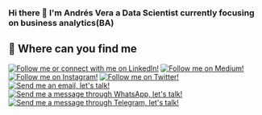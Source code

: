 ### Hi there 👋 I'm Andrés Vera a Data Scientist currently focusing on business analytics(BA)


## 🔎 Where can you find me
<a href="https://www.linkedin.com/in/andresveraf/"><img src="https://img.shields.io/badge/LinkedIn-blue?style=plastic&logo=linkedin&labelColor=blue" alt="Follow me or connect with me on LinkedIn!" title="Follow me or connect with me on LinkedIn!"></a>
<a href="https://medium.com/@andresvera.marketing"><img src="https://img.shields.io/badge/Medium-12100E?style=plastic&logo=medium&logoColor=white" alt="Follow me on Medium!" title="Follow me on Medium!"></a>
<a href="https://www.instagram.com/andres_vera_f/"><img src="https://img.shields.io/badge/Instagram-E4405F?style=plastic&logo=instagram&logoColor=white" alt="Follow me on Instagram!" title="Follow me on Instagram!"></a>
<a href="https://twitter.com/andresveraf"><img src="https://img.shields.io/badge/Twitter-1DA1F2?style=plastic&logo=twitter&logoColor=white" alt="Follow me on Twitter!" title="Follow me on Twitter!"></a>
<a href="mailto:andresvera.marketing@gmail.com"><img src="https://img.shields.io/badge/Gmail-D14836?style=plastic&logo=gmail&logoColor=white" alt="Send me an email, let's talk!" title="Send me an email, let's talk!"></a>
<a href="https://api.whatsapp.com/send?phone=56992595854&text=Hi,%20i%27m%20insterested%20on%20your%20services"><img src="https://img.shields.io/badge/WhatsApp-25D366?style=plastic&logo=whatsapp&logoColor=white" alt="Send me a message through WhatsApp, let's talk!" title="Send me a message through WhatsApp, let's talk!"></a>
<a href="https://t.me/andresveraf"><img src="https://img.shields.io/badge/Telegram-2CA5E0?style=plastic&logo=telegram&logoColor=white" alt="Send me a message through Telegram, let's talk!" title="Send me a message through Telegram, let's talk!"></a>





<!--
**andresveraf/andresveraf** is a ✨ _special_ ✨ repository because its `README.md` (this file) appears on your GitHub profile.

Here are some ideas to get you started:

- 🔭 I’m currently working on ...
- 🌱 I’m currently learning ...
- 👯 I’m looking to collaborate on ...
- 🤔 I’m looking for help with ...
- 💬 Ask me about ...
- 📫 How to reach me: ...
- 😄 Pronouns: ...
- ⚡ Fun fact: ...
-->
